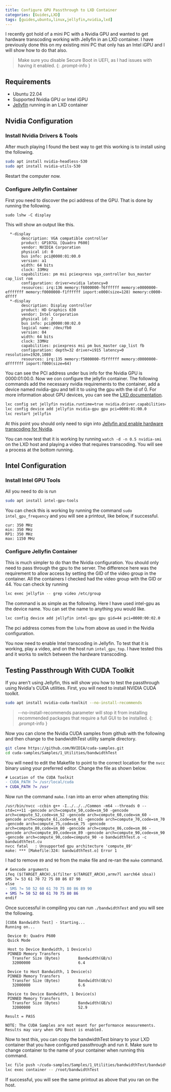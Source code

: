 ```yaml
---
title: Configure GPU Passthrough to LXD Container
categories: [Guides,LXD]
tags: [guides,ubuntu,linux,jellyfin,nvidia,lxd]
---
```


I recently got hold of a mini PC with a Nvidia GPU and wanted to get hardware transcoding working with Jellyfin in an LXD container. I have previously done this on my existing mini PC that only has an Intel iGPU and I will show how to do that also.

> Make sure you disable Secure Boot in UEFI, as I had issues with having it enabled.
{: .prompt-info }

## Requirements

- Ubuntu 22.04
- Supported Nvidia GPU or Intel iGPU
- [Jellyfin](https://jellyfin.org/) running in an LXD container

## Nvidia Configuration
### Install Nvidia Drivers & Tools

After much playing I found the best way to get this working is to install using the following.

```bash
sudo apt install nvidia-headless-530
sudo apt install nvidia-utils-530
```

Restart the computer now.

### Configure Jellyfin Container

First you need to discover the pci address of the GPU. That is done by running the following.

`sudo lshw -C display`

This will show an output like this.

```
  *-display
       description: VGA compatible controller
       product: GP107GL [Quadro P600]
       vendor: NVIDIA Corporation
       physical id: 0
       bus info: pci@0000:01:00.0
       version: a1
       width: 64 bits
       clock: 33MHz
       capabilities: pm msi pciexpress vga_controller bus_master cap_list rom
       configuration: driver=nvidia latency=0
       resources: irq:136 memory:f6000000-f6ffffff memory:e0000000-efffffff memory:f0000000-f1ffffff ioport:e000(size=128) memory:c0000-dffff
  *-display
       description: Display controller
       product: HD Graphics 630
       vendor: Intel Corporation
       physical id: 2
       bus info: pci@0000:00:02.0
       logical name: /dev/fb0
       version: 04
       width: 64 bits
       clock: 33MHz
       capabilities: pciexpress msi pm bus_master cap_list fb
       configuration: depth=32 driver=i915 latency=0 resolution=1920,1080
       resources: irq:135 memory:f5000000-f5ffffff memory:d0000000-dfffffff ioport:f000(size=64)
```

You can see the PCI address under bus info for the Nvidia GPU is 0000:01:00.0. Now we con configure the jellyfin container.
The following commands add the necessary nvidia requirements to the container, add a device named nvidia-gpu and tell it to using the gpu with the id of 0.
For more information about GPU devices, you can see the [LXD documentation](https://linuxcontainers.org/lxd/docs/latest/reference/devices_gpu/).

```bash
lxc config set jellyfin nvidia.runtime=true nvidia.driver.capabilities=all
lxc config device add jellyfin nvidia-gpu gpu pci=0000:01:00.0
lxc restart jellyfin
```

At this point you should only need to sign into [Jellyfin and enable hardware transcoding for Nvidia](https://jellyfin.org/docs/general/administration/hardware-acceleration/nvidia).

You can now test that it is working by running `watch -d -n 0.5 nvidia-smi` on the LXD host and playing a video that requires transcoding. You will see a process at the bottom running.

## Intel Configuration
### Install Intel GPU Tools

All you need to do is run

```bash
sudo apt install intel-gpu-tools
```

You can check this is working by running the command `sudo intel_gpu_frequency` and you will see a printout, like below, if successful.

```
cur: 350 MHz
min: 350 MHz
RP1: 350 MHz
max: 1150 MHz
```

### Configure Jellyfin Container

This is much simpler to do than the Nvidia configuration. You should only need to pass through the gpu to the server. The difference here was the requirement to allow access by setting the GID of the video group in the container. All the containers I checked had the video group with the GID or 44. You can check by running

```bash
lxc exec jellyfin -- grep video /etc/group
```

The command is as simple as the following. Here I have used intel-gpu as the device name. You can set the name to anything you would like.

```bash
lxc config device add jellyfin intel-gpu gpu gid=44 pci=0000:00:02.0
```

The pci address comes from the `lshw` from above as used in the Nvidia configuration.

You now need to enable Intel transcoding in Jellyfin. To test that it is working, play a video, and on the host run `intel_gpu_top`. I have tested this and it works to switch between the hardware transcoding.

## Testing Passthrough With CUDA Toolkit
If you aren't using Jellyfin, this will show you how to test the passthrough using Nvidia's CUDA utilities. First, you will need to install NVIDIA CUDA toolkit.

```bash
sudo apt install nvidia-cuda-toolkit --no-install-recommends
```

> --no-install-recommends parameter will stop it from installing recommended packages that require a full GUI to be installed.
{: .prompt-info }

Now you can clone the Nvidia CUDA samples from github with the following and then change to the bandwidthTest utility sample directory.

```bash
git clone https://github.com/NVIDIA/cuda-samples.git
cd cuda-samples/Samples/1_Utilities/bandwidthTest
```

You will need to edit the Makefile to point to the correct location for the `nvcc` binary using your preferred editor. Change the file as shown below.

```diff
# Location of the CUDA Toolkit
- CUDA_PATH ?= /usr/local/cuda
+ CUDA_PATH ?= /usr
```

Now run the command `make`. I ran into an error when attempting this:

```
/usr/bin/nvcc -ccbin g++ -I../../../Common -m64 --threads 0 --std=c++11 -gencode arch=compute_50,code=sm_50 -gencode arch=compute_52,code=sm_52 -gencode arch=compute_60,code=sm_60 -gencode arch=compute_61,code=sm_61 -gencode arch=compute_70,code=sm_70 -gencode arch=compute_75,code=sm_75 -gencode arch=compute_80,code=sm_80 -gencode arch=compute_86,code=sm_86 -gencode arch=compute_89,code=sm_89 -gencode arch=compute_90,code=sm_90 -gencode arch=compute_90,code=compute_90 -o bandwidthTest.o -c bandwidthTest.cu
nvcc fatal   : Unsupported gpu architecture 'compute_89'
make: *** [Makefile:324: bandwidthTest.o] Error 1
```

I had to remove `89` and `90` from the make file and re-ran the `make` command.

```diff
# Gencode arguments
ifeq ($(TARGET_ARCH),$(filter $(TARGET_ARCH),armv7l aarch64 sbsa))
SMS ?= 53 61 70 72 75 80 86 87 90
else
- SMS ?= 50 52 60 61 70 75 80 86 89 90
+ SMS ?= 50 52 60 61 70 75 80 86
endif
```

Once successful in compiling you can run `./bandwidthTest` and you will see the following.

```
[CUDA Bandwidth Test] - Starting...
Running on...

 Device 0: Quadro P600
 Quick Mode

 Host to Device Bandwidth, 1 Device(s)
 PINNED Memory Transfers
   Transfer Size (Bytes)        Bandwidth(GB/s)
   32000000                     6.4

 Device to Host Bandwidth, 1 Device(s)
 PINNED Memory Transfers
   Transfer Size (Bytes)        Bandwidth(GB/s)
   32000000                     6.6

 Device to Device Bandwidth, 1 Device(s)
 PINNED Memory Transfers
   Transfer Size (Bytes)        Bandwidth(GB/s)
   32000000                     52.9

Result = PASS

NOTE: The CUDA Samples are not meant for performance measurements. Results may vary when GPU Boost is enabled.
```

Now to test this, you can copy the bandwidthTest binary to your LXD container that you have configured passthrough and run it. Make sure to change container to the name of your container when running this command.

```bash
lxc file push ~/cuda-samples/Samples/1_Utilities/bandwidthTest/bandwidthTest container/root/
lxc exec container -- /root/bandwidthTest
```

If successful, you will see the same printout as above that you ran on the host.
